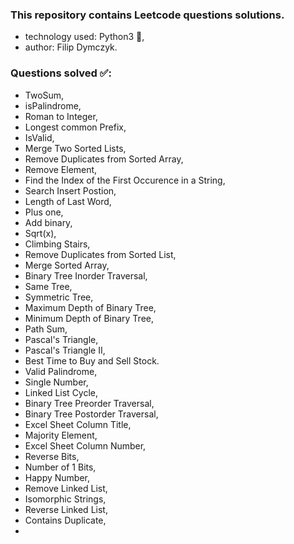 ### This repository contains Leetcode questions solutions.
- technology used: Python3 🐍,
- author: Filip Dymczyk.

### Questions solved ✅:
- TwoSum,
- isPalindrome,
- Roman to Integer,
- Longest common Prefix,
- IsValid,
- Merge Two Sorted Lists,
- Remove Duplicates from Sorted Array,
- Remove Element,
- Find the Index of the First Occurence in a String,
- Search Insert Postion,
- Length of Last Word,
- Plus one,
- Add binary,
- Sqrt(x),
- Climbing Stairs,
- Remove Duplicates from Sorted List,
- Merge Sorted Array,
- Binary Tree Inorder Traversal,
- Same Tree,
- Symmetric Tree,
- Maximum Depth of Binary Tree,
- Minimum Depth of Binary Tree,
- Path Sum,
- Pascal's Triangle,
- Pascal's Triangle II,
- Best Time to Buy and Sell Stock.
- Valid Palindrome,
- Single Number,
- Linked List Cycle,
- Binary Tree Preorder Traversal,
- Binary Tree Postorder Traversal,
- Excel Sheet Column Title,
- Majority Element,
- Excel Sheet Column Number,
- Reverse Bits,
- Number of 1 Bits,
- Happy Number,
- Remove Linked List,
- Isomorphic Strings,
- Reverse Linked List,
- Contains Duplicate,
- 


